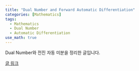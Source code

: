```yaml
---
title: "Dual Number and Forward Automatic Differentiation"
categories: [Mathematics]
tags:
  - Mathematics
  - Dual Number
  - Automatic Differentiation
use_math: true
---
```

Dual Number와 전진 자동 미분을 정리한 글입니다.

[글 링크](https://www.notion.so/Dual-Number-and-Automatic-Differentiation-1aedf496350340eca2f1ffd7e81d1566)
